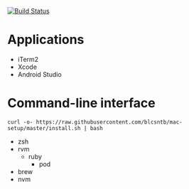 [![Build Status](https://travis-ci.org/blcsntb/mac-setup.svg?branch=master)](https://travis-ci.org/blcsntb/mac-setup)

# Applications

- iTerm2
- Xcode
- Android Studio

# Command-line interface

```
curl -o- https://raw.githubusercontent.com/blcsntb/mac-setup/master/install.sh | bash
```

- zsh
- rvm
  - ruby
    - pod
- brew
- nvm
